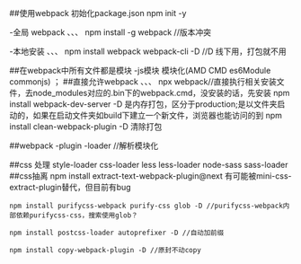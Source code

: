 ##使用webpack
初始化package.json
npm init -y

-全局 webpack
、、、
npm install -g webpack //版本冲突

-本地安装
、、、
npm install webpack webpack-cli -D //D 线下用，打包就不用

##在webpack中所有文件都是模块
-js模块 模块化(AMD CMD es6Module commonjs)
；
##直接允许webpack
、、、
npx webpack//直接执行相关安装文件，去node_modules对应的.bin下的webpack.cmd，没安装的话，先安装
npm install webpack-dev-server -D 是内存打包，区分于production;是以文件夹启动的，如果在启动文件夹如build下建立一个新文件，浏览器也能访问的到
npm install clean-webpack-plugin -D 清除打包

##webpack
-plugin
-loader //解析模块化

##css 处理
    style-loader css-loader less less-loader node-sass sass-loader
##css抽离
    npm install extract-text-webpack-plugin@next  有可能被mini-css-extract-plugin替代，但目前有bug

    npm install purifycss-webpack purify-css glob -D //purifycss-webpack内部依赖purifycss-css，搜索使用glob？

    npm install postcss-loader autoprefixer -D //自动加前缀

    npm install copy-webpack-plugin -D //原封不动copy
    
